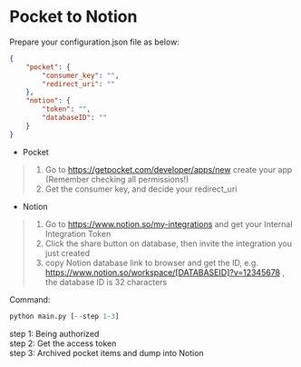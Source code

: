 # Pocket to Notion

Prepare your configuration.json file as below:
```json
{
    "pocket": {
        "consumer_key": "",
        "redirect_uri": ""
    },
    "notion": {
        "token": "",
        "databaseID": ""
    }
}
```
- Pocket
> 1. Go to https://getpocket.com/developer/apps/new create your app (Remember checking all permissions!)
> 2. Get the consumer key, and decide your redirect_uri 

- Notion
> 1. Go to https://www.notion.so/my-integrations and get your Internal Integration Token
> 2. Click the share button on database, then invite the integration you just created
> 3. copy Notion database link to browser and get the ID, e.g. https://www.notion.so/workspace/[DATABASEID]?v=12345678 , the database ID is 32 characters

Command:
```python
python main.py [--step 1-3]
```
step 1: Being authorized  
step 2: Get the access token  
step 3: Archived pocket items and dump into Notion